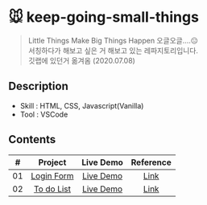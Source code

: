 # 🐭 keep-going-small-things

> Little Things Make Big Things Happen 오글오글....😑  
> 서칭하다가 해보고 싶은 거 해보고 있는 레파지토리입니다.  
> 깃랩에 있던거 옮겨옴 (2020.07.08)


## Description
- Skill : HTML, CSS, Javascript(Vanilla)
- Tool : VSCode

## Contents
|  #  |            Project             | Live Demo | Reference |
| :-: | :----------------------------: | :-------: | :-------: |
| 01  |       [Login Form](https://github.com/jayounglee92/keep-going-small-things/tree/master/login)       | [Live Demo](https://jayounglee92.github.io/keep-going-small-things/login)  | [Link](https://dribbble.com/shots/4758103-Yeti-Login-Form-v2) |
| 02  |     [To do List](https://github.com/jayounglee92/keep-going-small-things/tree/master/todoList)    | [Live Demo](https://jayounglee92.github.io/keep-going-small-things/todoList)  | [Link](https://codepen.io/search/pens?q=todolist) |
